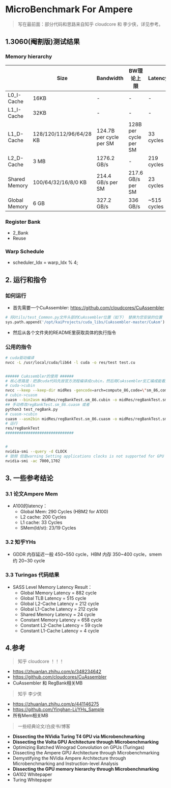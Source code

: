 # MicroBenchmark For Ampere
> 写在最前面：部分代码和思路来自知乎 cloudcore 和 李少侠，详见参考。

## 1.3060(阉割版)测试结果
### Memory hierarchy
|               | Size                    | Bandwidth                       | BW理论上限            | Latency     |
| ------------- | ----------------------- | ------------------------------- | --------------------- | ----------- |
| L0_I-Cache    | 16KB                    | -                               | -                     | -           |
| L1_I-Cache    | 32KB                    | -                               | -                     | -           |
| L1_D-Cache    | 128/120/112/96/64/28 KB | 124.7B per cycle per SM         | 128B per cycle per SM | 33 cycles   |
| L2_D-Cache    | 3 MB                    | 1276.2 GB/s                     | -                     | 219 cycles  |
| Shared Memory | 100/64/32/16/8/0 KB     | 214.4 GB/s per SM               | 217.6 GB/s per SM     | 23 cycles   |
| Global Memory | 6 GB                    | 327.2 GB/s                      | 336 GB/s              | ~515 cycles |

### Register Bank
- 2_Bank
- Reuse

### Warp Schedule
- scheduler_Idx = warp_Idx % 4;




## 2. 运行和指令
### 如何运行
- 首先需要一个CuAssembler: https://github.com/cloudcores/CuAssembler
~~~python
# 将Utils/test_Common.py文件头部的CuAssembler位置（如下） 替换为您安装的位置
sys.path.append('/opt/kaiProjects/cuda_libs/CuAssembler-master/CuAsm')
~~~
- 然后从各个文件夹的README里获取具体的执行指令
### 公用的指令
~~~bash
# cuda驱动编译
nvcc -L /usr/local/cuda/lib64 -l cuda -o res/test test.cu


###### CuAssembler的使用 ###### 
# 核心思路是：把源cuda代码先按官方流程编译成cubin，然后用CuAssembler反汇编成能看能改的cuasm，改成想要的效果之后再把cuasm会变成cubin，最后用驱动api执行cubin。
# cuda->cubin
nvcc --keep --keep-dir midRes -gencode=arch=compute_86,code=\"sm_86,compute_86\" -I../Utils -L /usr/local/cuda/lib64 -l cuda -o res/regBankTest regBankTest.cu 
# cubin->cuasm
cuasm --bin2asm midRes/regBankTest.sm_86.cubin -o midRes/regBankTest.sm_86.cuasm
## 手动修改regBankTest.sm_86.cuasm 或者 
python3 test_regBank.py
# cuasm->cubin
cuasm --asm2bin midRes/regBankTest.sm_86.cuasm -o midRes/regBankTest.sm_86.cubin
# 运行
res/regBankTest
##############################  


# 
nvidia-smi --query -d CLOCK
# 锁频 但是warning Setting applications clocks is not supported for GPU 00000000:01:00.0.
nvidia-smi -ac 7000,1702
~~~



## 3. 一些参考结论
### 3.1 论文Ampere Mem
- A100的latency：
  - Global Mem: 290 Cycles (HBM2 for A100)
  - L2 cache: 200 Cycles
  - L1 cache: 33 Cycles
  - SMem(ld/st): 23/19 Cycles
### 3.2 知乎YHs
- GDDR 内存延迟一般 450\~550 cycle，HBM 内存 350\~400 cycle，smem 约 20\~30 cycle
### 3.3 Turingas 代码结果
- SASS Level Memory Latency Result：
  - Global    Memory    Latency     =  882 cycle
  - Global    TLB       Latency     =  515 cycle
  - Global    L2-Cache  Latency     =  212 cycle
  - Global    L1-Cache  Latency     =  212 cycle
  - Shared    Memory    Latency     =   24 cycle
  - Constant  Memory    Latency     =  658 cycle
  - Constant  L2-Cache  Latency     =   59 cycle
  - Constant  L1-Cache  Latency     =    4 cycle



## 4.参考

> 知乎 cloudcore ！！！

- https://zhuanlan.zhihu.com/p/348234642
- https://github.com/cloudcores/CuAssembler
- CuAssembler 和 RegBank相关MB

> 知乎 李少侠 

- https://zhuanlan.zhihu.com/p/441146275
- https://github.com/Yinghan-Li/YHs_Sample
- 所有Mem相关MB

> 一些经典论文/白皮书/博客

- **Dissecting the NVidia Turing T4 GPU via Microbenchmarking**
- **Dissecting the Volta GPU Architecture through Microbenchmarking**
- Optimizing Batched Winograd Convolution on GPUs (Turingas)
- Dissecting the Ampere GPU Architecture through Microbenchmarking
- Demystifying the NVidia Ampere Architecture through Microbenchmarking and Instruction-level Analysis
- **Dissecting the GPU memory hierarchy through Microbenchmarking**
- GA102 Whitepaper
- Turing Whitepaper
